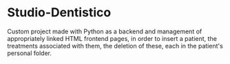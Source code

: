 # Studio-Dentistico
 Custom project made with Python as a backend and management of appropriately linked HTML frontend pages, in order to insert a patient, the treatments associated with them, the deletion of these, each in the patient's personal folder.
